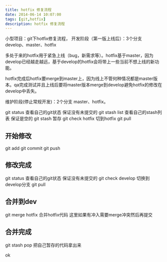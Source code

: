 ```yaml
---
title: hotfix 修复流程  
date: 2014-06-14 10:07:00
tags: [git,hotfix] 
description: hotfix 修复流程
---
```


小型项目：git下hotfix修复流程，
开发阶段（第一版上线后）：3个分支 develop、master、hotfix

多处于来的hotfix用于紧急上线（bug，新需求等）。hotfix基于master，因为develop已经越走越远，基于develop的hotfix会将带上一些当前不想上线的新功能。

hotfix完成后hotfix要merge到master上，因为线上不管何种情况都是master版本。qa完成测试并且上线后要将master版本merge到develop避免hotfix的修改在develop中丢失。

维护阶段(停止常规开发)：2个分支 master、hotfix。

<!--more-->


git status  查看自己的git状态 保证没有未提交的
git stash list   查看自己的stash列表 保证是空的
git stash    暂存
git check hotfix   切到hotfix
git pull   
 
## 开始修改
git add 
git commit
git push

## 修改完成
git status   查看自己的git状态 保证没有未提交的
git check develop  切换到develop分支
git pull

## 合并到dev
git merge hotfix    合并hotfix代码   这里如果有冲入需要merge冲突然后再提交

## 合并完成
git stash pop    把自己暂存的代码拿出来

ok